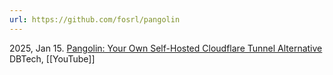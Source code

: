 ```yaml
---
url: https://github.com/fosrl/pangolin
---
```



2025, Jan 15. [Pangolin: Your Own Self-Hosted Cloudflare Tunnel Alternative](https://youtu.be/a-a-Xk1hXBQ?si=DBMvyI3u3X3j-Hz2) DBTech, [[YouTube]]